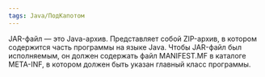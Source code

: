 ```yaml
---
tags: Java/ПодКапотом
--- 
```

JAR-файл — это Java-архив.
Представляет собой ZIP-архив, в котором содержится часть программы на языке Java. Чтобы JAR-файл был исполняемым, он должен содержать файл MANIFEST.MF в каталоге META-INF, в котором должен быть указан главный класс программы.

